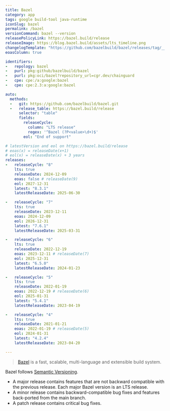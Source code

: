 ```yaml
---
title: Bazel
category: app
tags: google build-tool java-runtime
iconSlug: bazel
permalink: /bazel
versionCommand: bazel --version
releasePolicyLink: https://bazel.build/release
releaseImage: https://blog.bazel.build/assets/lts_timeline.png
changelogTemplate: "https://github.com/bazelbuild/bazel/releases/tag/__LATEST__"
eoasColumn: true

identifiers:
-   repology: bazel
-   purl: pkg:github/bazelbuild/bazel
-   purl: pkg:oci/bazel?repository_url=cgr.dev/chainguard
-   cpe: cpe:/a:google:bazel
-   cpe: cpe:2.3:a:google:bazel

auto:
  methods:
  -   git: https://github.com/bazelbuild/bazel.git
  -   release_table: https://bazel.build/release
      selector: "table"
      fields:
        releaseCycle:
          column: "LTS release"
          regex: '^Bazel (?P<value>\d+)$'
        eol: "End of support"

# latestVersion and eol on https://bazel.build/release
# eoas(x) = releaseDate(x+1)
# eol(x) = releaseDate(x) + 3 years
releases:
-   releaseCycle: "8"
    lts: true
    releaseDate: 2024-12-09
    eoas: false # releaseDate(9)
    eol: 2027-12-31
    latest: "8.3.1"
    latestReleaseDate: 2025-06-30

-   releaseCycle: "7"
    lts: true
    releaseDate: 2023-12-11
    eoas: 2024-12-09
    eol: 2026-12-31
    latest: "7.6.1"
    latestReleaseDate: 2025-03-31

-   releaseCycle: "6"
    lts: true
    releaseDate: 2022-12-19
    eoas: 2023-12-11 # releaseDate(7)
    eol: 2025-12-31
    latest: "6.5.0"
    latestReleaseDate: 2024-01-23

-   releaseCycle: "5"
    lts: true
    releaseDate: 2022-01-19
    eoas: 2022-12-19 # releaseDate(6)
    eol: 2025-01-31
    latest: "5.4.1"
    latestReleaseDate: 2023-04-19

-   releaseCycle: "4"
    lts: true
    releaseDate: 2021-01-21
    eoas: 2022-01-19 # releaseDate(5)
    eol: 2024-01-31
    latest: "4.2.4"
    latestReleaseDate: 2023-04-20

---
```


> [Bazel](https://bazel.build/) is a fast, scalable, multi-language and extensible build system.

Bazel follows [Semantic Versioning](https://semver.org/).

- A major release contains features that are not backward compatible with the previous release. Each major Bazel version is an LTS release.
- A minor release contains backward-compatible bug fixes and features back-ported from the main branch.
- A patch release contains critical bug fixes.
